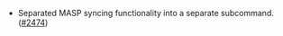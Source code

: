 - Separated MASP syncing functionality into a separate subcommand.
  ([\#2474](https://github.com/anoma/namada/pull/2474))